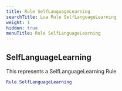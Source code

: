 ```yaml
---
title: Rule SelfLanguageLearning
searchTitle: Lua Rule SelfLanguageLearning
weight: 1
hidden: true
menuTitle: Rule SelfLanguageLearning
---
```

## SelfLanguageLearning

This represents a SelfLanguageLearning Rule
```lua
Rule.SelfLanguageLearning
```